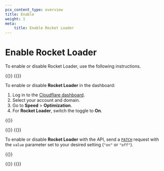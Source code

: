 ```yaml
---
pcx_content_type: overview
title: Enable
weight: 1
meta: 
    title: Enable Rocket Loader
---
```


# Enable Rocket Loader

To enable or disable Rocket Loader, use the following instructions.

{{<tabs labels="Dashboard | API">}}
{{<tab label="dashboard" no-code="true">}}

To enable or disable **Rocket Loader** in the dashboard:

1.  Log in to the [Cloudflare dashboard](https://dash.cloudflare.com).
2.  Select your account and domain.
3.  Go to **Speed** > **Optimization**.
4.  For **Rocket Loader**, switch the toggle to **On**.

{{<render file="_rocket-loader-csp.md">}}

{{</tab>}}
{{<tab label="api" no-code="true">}}

To enable or disable **Rocket Loader** with the API, send a [`PATCH`](/api/operations/zone-settings-change-rocket_loader-setting) request with the `value` parameter set to your desired setting (`"on"` or `"off"`).

{{<render file="_rocket-loader-csp.md">}}

{{</tab>}}
{{</tabs>}}